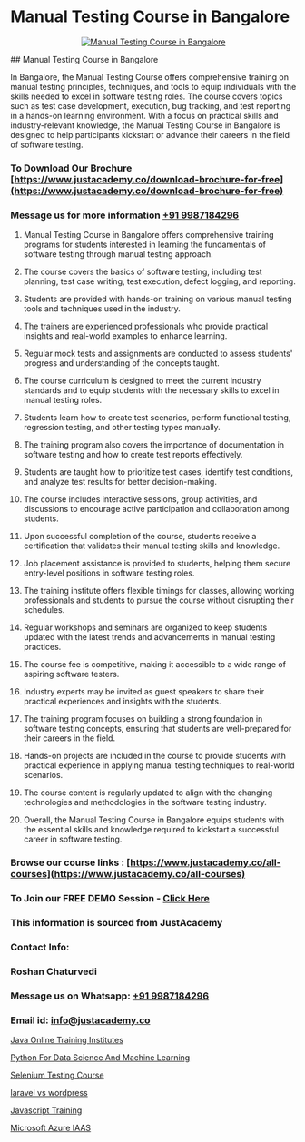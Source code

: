 # Manual Testing Course in Bangalore

<p align="center">
  <a href="https://justacademy.co/program-detail/software-testing">
    <img src="https://justacademy.co/storage2/program_images/1704700438.webp" alt="Manual Testing Course in Bangalore">
  </a>
</p>
## Manual Testing Course in Bangalore

In Bangalore, the Manual Testing Course offers comprehensive training on manual testing principles, techniques, and tools to equip individuals with the skills needed to excel in software testing roles. The course covers topics such as test case development, execution, bug tracking, and test reporting in a hands-on learning environment. With a focus on practical skills and industry-relevant knowledge, the Manual Testing Course in Bangalore is designed to help participants kickstart or advance their careers in the field of software testing.
### To Download Our Brochure [https://www.justacademy.co/download-brochure-for-free](https://www.justacademy.co/download-brochure-for-free)
### Message us for more information [+91 9987184296](https://api.whatsapp.com/send?phone=919987184296)
1) Manual Testing Course in Bangalore offers comprehensive training programs for students interested in learning the fundamentals of software testing through manual testing approach.

2) The course covers the basics of software testing, including test planning, test case writing, test execution, defect logging, and reporting.

3) Students are provided with hands-on training on various manual testing tools and techniques used in the industry.

4) The trainers are experienced professionals who provide practical insights and real-world examples to enhance learning.

5) Regular mock tests and assignments are conducted to assess students' progress and understanding of the concepts taught.

6) The course curriculum is designed to meet the current industry standards and to equip students with the necessary skills to excel in manual testing roles.

7) Students learn how to create test scenarios, perform functional testing, regression testing, and other testing types manually.

8) The training program also covers the importance of documentation in software testing and how to create test reports effectively.

9) Students are taught how to prioritize test cases, identify test conditions, and analyze test results for better decision-making.

10) The course includes interactive sessions, group activities, and discussions to encourage active participation and collaboration among students.

11) Upon successful completion of the course, students receive a certification that validates their manual testing skills and knowledge.

12) Job placement assistance is provided to students, helping them secure entry-level positions in software testing roles.

13) The training institute offers flexible timings for classes, allowing working professionals and students to pursue the course without disrupting their schedules.

14) Regular workshops and seminars are organized to keep students updated with the latest trends and advancements in manual testing practices.

15) The course fee is competitive, making it accessible to a wide range of aspiring software testers.

16) Industry experts may be invited as guest speakers to share their practical experiences and insights with the students.

17) The training program focuses on building a strong foundation in software testing concepts, ensuring that students are well-prepared for their careers in the field.

18) Hands-on projects are included in the course to provide students with practical experience in applying manual testing techniques to real-world scenarios.

19) The course content is regularly updated to align with the changing technologies and methodologies in the software testing industry.

20) Overall, the Manual Testing Course in Bangalore equips students with the essential skills and knowledge required to kickstart a successful career in software testing.

### Browse our course links : [https://www.justacademy.co/all-courses](https://www.justacademy.co/all-courses) 
### To Join our FREE DEMO Session - [Click Here](https://www.justacademy.co/register-for-course-demo)


### This information is sourced from JustAcademy
### Contact Info:
### Roshan Chaturvedi
### Message us on Whatsapp: [+91 9987184296](https://api.whatsapp.com/send?phone=919987184296)
### Email id: [info@justacademy.co](mailto:info@justacademy.co)
                
[Java Online Training Institutes](https://www.linkedin.com/pulse/java-online-training-institutes-justacademy-chennai-2hjqe?trackingId=7ZacnHawPy4VO4U53HCxZQ%3D%3D&lipi=urn%3Ali%3Apage%3Ad_flagship3_company_admin%3BKj9O4drgTv6a%2Fs28VD3x9A%3D%3D)

[Python For Data Science And Machine Learning](https://www.linkedin.com/pulse/python-data-science-machine-learning-justacademy-stockport-cvfce?trackingId=z72uTrdMPpePiinDjeH1LA%3D%3D&lipi=urn%3Ali%3Apage%3Ad_flagship3_company_admin%3Bjjks6g4uSqSiY706oaUeMg%3D%3D)

[Selenium Testing Course](https://medium.com/@mistersumit961/selenium-testing-course-de5d5058a642)

[laravel vs wordpress](https://medium.com/@kumarishimmi99/laravel-vs-wordpress-4a23961206a7)

[Javascript Training](https://justacademyin.github.io/Articles/Javascript-Training)

[Microsoft Azure IAAS](https://justacademyin.github.io/justacademy/microsoft-azure-iaas)

